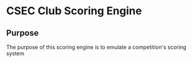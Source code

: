 # CSEC Club Scoring Engine

## Purpose
The purpose of this scoring engine is to emulate a competition's scoring system
